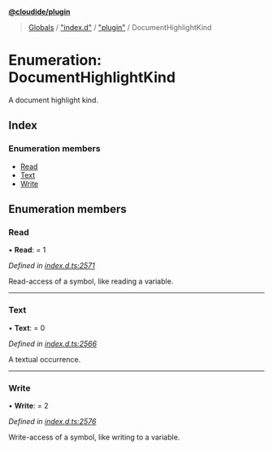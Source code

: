 **[@cloudide/plugin](../README.md)**

> [Globals](../README.md) / ["index.d"](../modules/_index_d_.md) / ["plugin"](../modules/_index_d_._plugin_.md) / DocumentHighlightKind

# Enumeration: DocumentHighlightKind

A document highlight kind.

## Index

### Enumeration members

* [Read](_index_d_._plugin_.documenthighlightkind.md#read)
* [Text](_index_d_._plugin_.documenthighlightkind.md#text)
* [Write](_index_d_._plugin_.documenthighlightkind.md#write)

## Enumeration members

### Read

•  **Read**:  = 1

*Defined in [index.d.ts:2571](https://github.com/huaweicloud/cloudide-plugin-api/blob/1ab5ef8/index.d.ts#L2571)*

Read-access of a symbol, like reading a variable.

___

### Text

•  **Text**:  = 0

*Defined in [index.d.ts:2566](https://github.com/huaweicloud/cloudide-plugin-api/blob/1ab5ef8/index.d.ts#L2566)*

A textual occurrence.

___

### Write

•  **Write**:  = 2

*Defined in [index.d.ts:2576](https://github.com/huaweicloud/cloudide-plugin-api/blob/1ab5ef8/index.d.ts#L2576)*

Write-access of a symbol, like writing to a variable.
